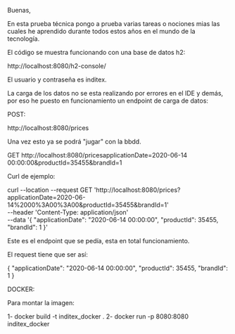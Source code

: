 Buenas,

En esta prueba técnica pongo a prueba varias tareas o nociones mias las cuales he aprendido durante todos estos años en el mundo de la tecnología.

El código se muestra funcionando con una base de datos h2:

http://localhost:8080/h2-console/

El usuario y contraseña es inditex.

La carga de los datos no se esta realizando por errores en el IDE y demás, por eso he puesto en funcionamiento un endpoint de carga de datos:

POST:

http://localhost:8080/prices

Una vez esto ya se podrá "jugar" con la bbdd.

GET
http://localhost:8080/pricesapplicationDate=2020-06-14 00:00:00&productId=35455&brandId=1

Curl de ejemplo:

curl --location --request GET 'http://localhost:8080/prices?applicationDate=2020-06-14%2000%3A00%3A00&productId=35455&brandId=1' \
--header 'Content-Type: application/json' \
--data '{
"applicationDate": "2020-06-14 00:00:00",
"productId": 35455,
"brandId": 1
}'

Este es el endpoint que se pedía, esta en total funcionamiento.

El request tiene que ser así:

{
"applicationDate": "2020-06-14 00:00:00",
"productId": 35455,
"brandId": 1
}

DOCKER:

Para montar la imagen:

1- docker build -t inditex_docker .
2- docker run -p 8080:8080 inditex_docker

